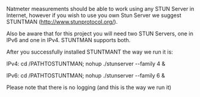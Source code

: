 Natmeter measurements should be able to work using any STUN Server in Internet, however if you wish to use you own Stun Server we suggest STUNTMAN (http://www.stunprotocol.org/).

Also be aware that for this project you will need two STUN Servers, one in IPv6 and one in IPv4. STUNTMAN supports both.

After you successfully installed STUNTMANT the way we run it is:

IPv4:
cd /PATHTOSTUNTMAN; nohup ./stunserver --family 4 &

IPv6:
cd /PATHTOSTUNTMAN; nohup ./stunserver --family 6 &

Please note that there is no logging (and this is the way we run it)
